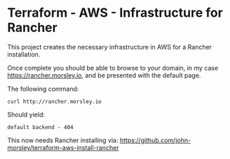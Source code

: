 # Terraform - AWS - Infrastructure for Rancher

This project creates the necessary infrastructure in AWS for a Rancher installation.

Once complete you should be able to browse to your domain, in my case https://rancher.morsley.io, and be presented with the default page.

The following command:

```
curl http://rancher.morsley.io
```

Should yield:

```
default backend - 404
```

This now needs Rancher installing via: https://github.com/john-morsley/terraform-aws-install-rancher